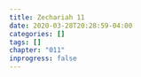 ```yaml
---
title: Zechariah 11
date: 2020-03-28T20:28:59-04:00
categories: []
tags: []
chapter: "011"
inprogress: false
---
```


